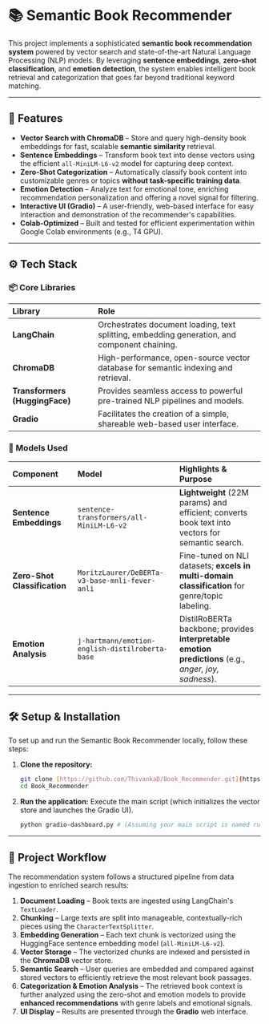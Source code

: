 # 📚 Semantic Book Recommender

This project implements a sophisticated **semantic book recommendation system** powered by vector search and state-of-the-art Natural Language Processing (NLP) models. By leveraging **sentence embeddings**, **zero-shot classification**, and **emotion detection**, the system enables intelligent book retrieval and categorization that goes far beyond traditional keyword matching.

---

## 🚀 Features

* **Vector Search with ChromaDB** – Store and query high-density book embeddings for fast, scalable **semantic similarity** retrieval.
* **Sentence Embeddings** – Transform book text into dense vectors using the efficient `all-MiniLM-L6-v2` model for capturing deep context.
* **Zero-Shot Categorization** – Automatically classify book content into customizable genres or topics **without task-specific training data**.
* **Emotion Detection** – Analyze text for emotional tone, enriching recommendation personalization and offering a novel signal for filtering.
* **Interactive UI (Gradio)** – A user-friendly, web-based interface for easy interaction and demonstration of the recommender's capabilities.
* **Colab-Optimized** – Built and tested for efficient experimentation within Google Colab environments (e.g., T4 GPU).

---

## ⚙️ Tech Stack

### 📦 Core Libraries

| Library | Role |
| :--- | :--- |
| **LangChain** | Orchestrates document loading, text splitting, embedding generation, and component chaining. |
| **ChromaDB** | High-performance, open-source vector database for semantic indexing and retrieval. |
| **Transformers (HuggingFace)** | Provides seamless access to powerful pre-trained NLP pipelines and models. |
| **Gradio** | Facilitates the creation of a simple, shareable web-based user interface. |

### 🔑 Models Used

| Component | Model | Highlights & Purpose |
| :--- | :--- | :--- |
| **Sentence Embeddings** | `sentence-transformers/all-MiniLM-L6-v2` | **Lightweight** (22M params) and efficient; converts book text into vectors for semantic search. |
| **Zero-Shot Classification** | `MoritzLaurer/DeBERTa-v3-base-mnli-fever-anli` | Fine-tuned on NLI datasets; **excels in multi-domain classification** for genre/topic labeling. |
| **Emotion Analysis** | `j-hartmann/emotion-english-distilroberta-base` | DistilRoBERTa backbone; provides **interpretable emotion predictions** (e.g., *anger, joy, sadness*). |

---

## 🛠️ Setup & Installation

To set up and run the Semantic Book Recommender locally, follow these steps:

1.  **Clone the repository:**
    ```bash
    git clone [https://github.com/ThivankaD/Book_Recommender.git](https://github.com/ThivankaD/Book_Recommender.git)
    cd Book_Recommender
    ```

2.  **Run the application:**
    Execute the main script (which initializes the vector store and launches the Gradio UI).
    ```bash
    python gradio-dashboard.py # (Assuming your main script is named run_app.py)
    ```

---

## 📂 Project Workflow

The recommendation system follows a structured pipeline from data ingestion to enriched search results:

1.  **Document Loading** – Book texts are ingested using LangChain's `TextLoader`.
2.  **Chunking** – Large texts are split into manageable, contextually-rich pieces using the `CharacterTextSplitter`.
3.  **Embedding Generation** – Each text chunk is vectorized using the HuggingFace sentence embedding model (`all-MiniLM-L6-v2`).
4.  **Vector Storage** – The vectorized chunks are indexed and persisted in the **ChromaDB** vector store.
5.  **Semantic Search** – User queries are embedded and compared against stored vectors to efficiently retrieve the most relevant book passages.
6.  **Categorization & Emotion Analysis** – The retrieved book context is further analyzed using the zero-shot and emotion models to provide **enhanced recommendations** with genre labels and emotional signals.
7.  **UI Display** – Results are presented through the **Gradio** web interface.